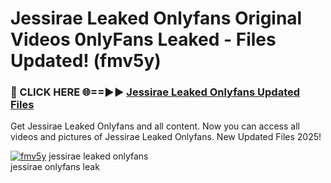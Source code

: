 # Jessirae Leaked Onlyfans Original Videos 0nlyFans Leaked - Files Updated! (fmv5y)

<h3>🔴 CLICK HERE 🌐==►► <a href="https://best4dudes.click/HH4t6V" rel="nofollow">Jessirae Leaked Onlyfans Updated Files</a></h3>

Get Jessirae Leaked Onlyfans and all content. Now you can access all videos and pictures of Jessirae Leaked Onlyfans. New Updated Files 2025!

[![fmv5y](https://github.com/user-attachments/assets/8c521d6e-e6e3-4a75-9320-d58ab9d79d5b)](https://best4dudes.click/HH4t6V)
jessirae leaked onlyfans<br>
jessirae onlyfans leak